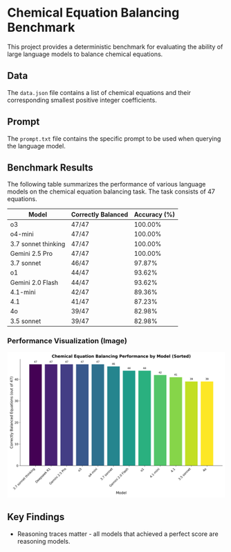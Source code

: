 # Chemical Equation Balancing Benchmark

This project provides a deterministic benchmark for evaluating the ability of large language models to balance chemical equations.

## Data

The `data.json` file contains a list of chemical equations and their corresponding smallest positive integer coefficients.

## Prompt

The `prompt.txt` file contains the specific prompt to be used when querying the language model.

## Benchmark Results

The following table summarizes the performance of various language models on the chemical equation balancing task. The task consists of 47 equations.


| Model                 | Correctly Balanced | Accuracy (%) |
|-----------------------|--------------------|--------------|
| o3                    | 47/47              | 100.00%      |
| o4-mini               | 47/47              | 100.00%      |
| 3.7 sonnet thinking   | 47/47              | 100.00%      |
| Gemini 2.5 Pro        | 47/47              | 100.00%      |
| 3.7 sonnet            | 46/47              | 97.87%       |
| o1                    | 44/47              | 93.62%       |
| Gemini 2.0 Flash      | 44/47              | 93.62%       |
| 4.1-mini              | 42/47              | 89.36%       |
| 4.1                   | 41/47              | 87.23%       |
| 4o                    | 39/47              | 82.98%       |
| 3.5 sonnet            | 39/47              | 82.98%       |

### Performance Visualization (Image)

![Model Performance Comparison](./model_performance_comparison_sorted.png)


## Key Findings

*   Reasoning traces matter - all models that achieved a perfect score are reasoning models. 
